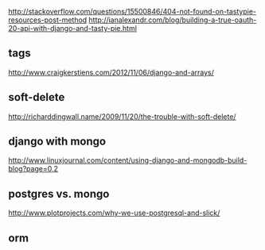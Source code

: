 http://stackoverflow.com/questions/15500846/404-not-found-on-tastypie-resources-post-method
http://ianalexandr.com/blog/building-a-true-oauth-20-api-with-django-and-tasty-pie.html

tags
---
http://www.craigkerstiens.com/2012/11/06/django-and-arrays/

soft-delete
----------
http://richarddingwall.name/2009/11/20/the-trouble-with-soft-delete/

django with mongo
----------
http://www.linuxjournal.com/content/using-django-and-mongodb-build-blog?page=0,2

postgres vs. mongo
----------
http://www.plotprojects.com/why-we-use-postgresql-and-slick/

orm
----------